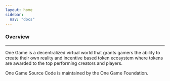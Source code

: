 ```yaml
---
layout: home
sidebar:
  nav: "docs"
---
```


### Overview 
------------

One Game is a decentralized virtual world that grants gamers the ability to create their own reality and incentive based token ecosystem where tokens are awarded to the top performing creators and players. 

One Game Source Code is maintained by the One Game Foundation.


